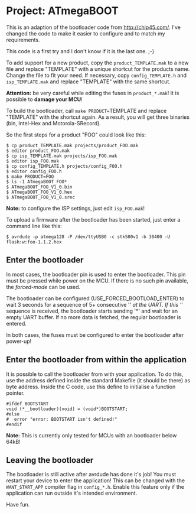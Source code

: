 # Project: ATmegaBOOT

This is an adaption of the bootloader code from http://chip45.com/. I've
changed the code to make it easier to configure and to match my requirements.

This code is a first try and I don't know if it is the last one. ;-)

To add support for a new product, copy the `product_TEMPLATE.mak` to a new file
and replace "TEMPLATE" with a unique shortcut for the products name. Change
the file to fit your need. If necessary, copy `config_TEMPLATE.h` and
`isp_TEMPLATE.mak` and replace "TEMPLATE" with the same shortcut.

**Attention:** be very careful while editing the fuses in `product_*.mak`!
It is possible to **damage your MCU**!

To build the bootloader, call `make PRODUCT=`TEMPLATE and replace "TEMPLATE"
with the shortcut again. As a result, you will get three binaries (bin,
Intel-Hex and Motorola-SRecord).

So the first steps for a product "FOO" could look like this:

~~~~
$ cp product_TEMPLATE.mak projects/product_FOO.mak
$ editor product_FOO.mak
$ cp isp_TEMPLATE.mak projects/isp_FOO.mak
$ editor isp_FOO.mak
$ cp config_TEMPLATE.h projects/config_FOO.h
$ editor config_FOO.h
$ make PRODUCT=FOO
$ ls -1 ATmegaBOOT_FOO*
$ ATmegaBOOT_FOO_V1_0.bin
$ ATmegaBOOT_FOO_V1_0.hex
$ ATmegaBOOT_FOO_V1_0.srec
~~~~

**Note:** to configure the ISP settings, just edit `isp_FOO.mak`!

To upload a firmware after the bootloader has been started, just enter a command
line like this:

~~~~
$ avrdude -p atmega128 -P /dev/ttyUSB0 -c stk500v1 -b 38400 -U flash:w:foo-1.1.2.hex
~~~~

## Enter the bootloader

In most cases, the bootloader pin is used to enter the bootloader. This pin
must be pressed while power on the MCU. If there is no such pin available, the
*forced-mode* can be used.

The bootloader can be configured (USE_FORCED_BOOTLOAD_ENTER) to wait 3 seconds
for a sequence of 5+ consecutive '*' at the UART. If this '*' sequence is
received, the bootloader starts sending '*' and wait for an empty UART buffer.
If no more data is fetched, the regular bootloader is entered.

In both cases, the fuses must be configured to enter the bootloader after
power-up!


## Enter the bootloader from within the application

It is possible to call the bootloader from with your application. To
do this, use the address defined inside the standard Makefile (it should be
there) as byte address. Inside the C code, use this define to initialise a
function pointer.

~~~~
#ifdef BOOTSTART
void (*__bootloader)(void) = (void*)BOOTSTART;
#else
#  error "error: BOOTSTART isn't defined!"
#endif
~~~~

**Note:** This is currently only tested for MCUs with an bootloader below 64kB!


## Leaving the bootloader

The bootloader is still active after avrdude has done it's job! You must
restart your device to enter the application! This can be changed with the
`WANT_START_APP` compiler flag in `config_*.h`. Enable this feature only if the
application can run outside it's intended environment.

Have fun.
